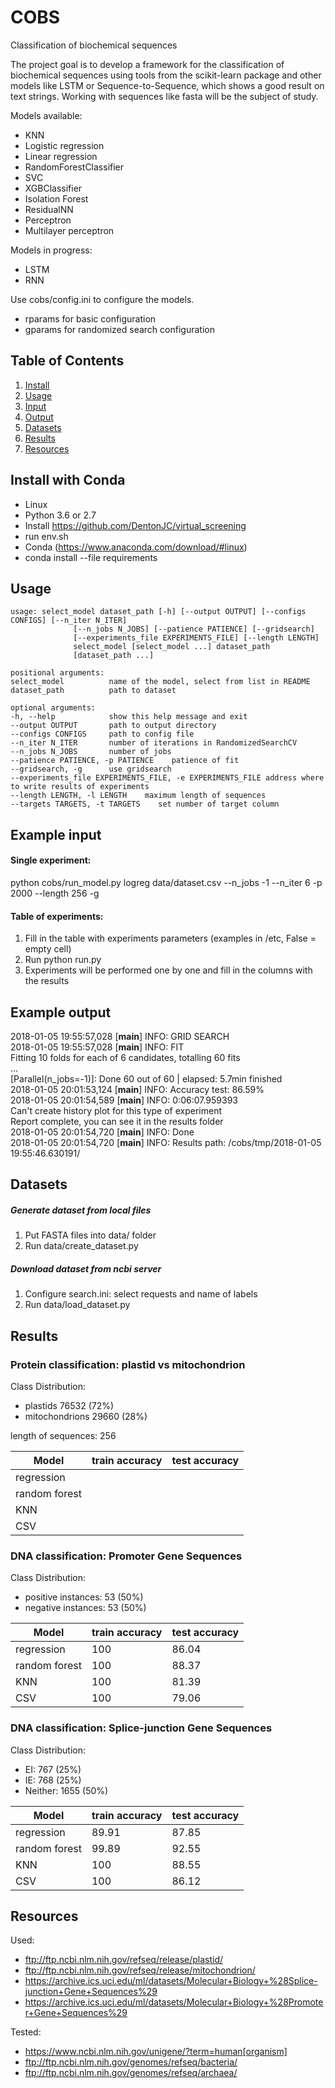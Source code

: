 # COBS
Classification of biochemical sequences

The project goal is to develop a framework for the classification of biochemical sequences using tools from the scikit-learn package and other models like LSTM or Sequence-to-Sequence, which shows a good result on text strings. Working with sequences like fasta will be the subject of study.

Models available:
- KNN
- Logistic regression
- Linear regression
- RandomForestClassifier
- SVC
- XGBClassifier
- Isolation Forest
- ResidualNN
- Perceptron
- Multilayer perceptron

Models in progress:
- LSTM
- RNN

Use cobs/config.ini to configure the models.
- rparams for basic configuration
- gparams for randomized search configuration

## Table of Contents
1. [Install](#install)
2. [Usage](#usage)
3. [Input](#input)
4. [Output](#output)
6. [Datasets](#datasets)
5. [Results](#results)
6. [Resources](#resources)

## Install with Conda <a name="install"></a>
- Linux
- Python 3.6 or 2.7
- Install https://github.com/DentonJC/virtual_screening
- run env.sh
- Conda (https://www.anaconda.com/download/#linux)
- conda install --file requirements

## Usage <a name="usage"></a>

    usage: select_model dataset_path [-h] [--output OUTPUT] [--configs CONFIGS] [--n_iter N_ITER]
                  [--n_jobs N_JOBS] [--patience PATIENCE] [--gridsearch]
                  [--experiments_file EXPERIMENTS_FILE] [--length LENGTH]
                  select_model [select_model ...] dataset_path
                  [dataset_path ...]

    positional arguments:
    select_model          name of the model, select from list in README
    dataset_path          path to dataset

    optional arguments:
    -h, --help            show this help message and exit
    --output OUTPUT       path to output directory
    --configs CONFIGS     path to config file
    --n_iter N_ITER       number of iterations in RandomizedSearchCV
    --n_jobs N_JOBS       number of jobs
    --patience PATIENCE, -p PATIENCE    patience of fit
    --gridsearch, -g      use gridsearch
    --experiments_file EXPERIMENTS_FILE, -e EXPERIMENTS_FILE address where to write results of experiments
    --length LENGTH, -l LENGTH    maximum length of sequences
    --targets TARGETS, -t TARGETS    set number of target column

## Example input <a name="input"></a>
#### Single experiment:
python cobs/run_model.py logreg data/dataset.csv --n_jobs -1 --n_iter 6 -p 2000 --length 256 -g
#### Table of experiments:
1. Fill in the table with experiments parameters (examples in /etc, False = empty cell)
2. Run python run.py
3. Experiments will be performed one by one and fill in the columns with the results

## Example output <a name="output"></a>
2018-01-05 19:55:57,028 [__main__] INFO: GRID SEARCH <br />
2018-01-05 19:55:57,028 [__main__] INFO: FIT <br />
Fitting 10 folds for each of 6 candidates, totalling 60 fits <br />
...  <br />
[Parallel(n_jobs=-1)]: Done  60 out of  60 | elapsed:  5.7min finished  <br />
2018-01-05 20:01:53,124 [__main__] INFO: Accuracy test: 86.59%  <br />
2018-01-05 20:01:54,589 [__main__] INFO: 0:06:07.959393  <br />
Can't create history plot for this type of experiment  <br />
Report complete, you can see it in the results folder  <br />
2018-01-05 20:01:54,720 [__main__] INFO: Done  <br />
2018-01-05 20:01:54,720 [__main__] INFO: Results path: /cobs/tmp/2018-01-05  19:55:46.630191/  <br />

## Datasets <a name="datasets"></a>
##### Generate dataset from local files
1. Put FASTA files into data/ folder
2. Run data/create_dataset.py

##### Download dataset from ncbi server
1. Configure search.ini: select requests and name of labels
2. Run data/load_dataset.py

## Results <a name="results"></a>
### Protein classification: plastid vs mitochondrion
Class Distribution:
- plastids 76532 (72%)
- mitochondrions 29660 (28%)

length of sequences: 256

Model | train accuracy | test accuracy
--- | --- | ---
regression  | |
random forest | |
KNN | |
CSV | |

### DNA classification: Promoter Gene Sequences
Class Distribution:
- positive instances: 53 (50%)
- negative instances: 53 (50%)

Model | train accuracy | test accuracy
--- | --- | ---
regression  | 100 | 86.04
random forest | 100 | 88.37
KNN | 100 | 81.39
CSV | 100 | 79.06

### DNA classification: Splice-junction Gene Sequences
Class Distribution:
- EI:       767  (25%)
- IE:       768  (25%)
- Neither: 1655  (50%)

Model | train accuracy | test accuracy
--- | --- | ---
regression  | 89.91 | 87.85
random forest | 99.89 | 92.55
KNN | 100 | 88.55
CSV | 100 | 86.12

## Resources <a name="resources"></a>
Used:
  - ftp://ftp.ncbi.nlm.nih.gov/refseq/release/plastid/
  - ftp://ftp.ncbi.nlm.nih.gov/refseq/release/mitochondrion/
  - https://archive.ics.uci.edu/ml/datasets/Molecular+Biology+%28Splice-junction+Gene+Sequences%29
  - https://archive.ics.uci.edu/ml/datasets/Molecular+Biology+%28Promoter+Gene+Sequences%29

Tested:
  - https://www.ncbi.nlm.nih.gov/unigene/?term=human[organism]
  - ftp://ftp.ncbi.nlm.nih.gov/genomes/refseq/bacteria/
  - ftp://ftp.ncbi.nlm.nih.gov/genomes/refseq/archaea/
